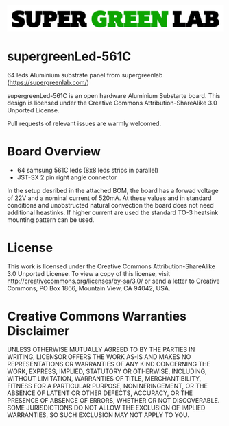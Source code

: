 ![SuperGreenLab](assets/sgl.png?raw=true "SuperGreenLab")

# supergreenLed-561C
64 leds Aluminium substrate panel from supergreenlab (https://supergreenlab.com/)

supergreenLed-561C is an open hardware Aluminium Substarte board. This design is licensed under the Creative Commons Attribution-ShareAlike 3.0 Unported License.

Pull requests of relevant issues are warmly welcomed.

# Board Overview

* 64 samsung 561C leds (8x8 leds strips in parallel)
* JST-SX 2 pin right angle connector

In the setup desribed in the attached BOM, the board has a forwad voltage of 22V and a nominal current of 520mA. At these values and in standard conditions and unobstructed natural convection the board does not need additional heastinks. If higher current are used the standard TO-3 heatsink mounting pattern can be used.

# License

This work is licensed under the Creative Commons Attribution-ShareAlike 3.0 Unported License. To view a copy of this license, visit http://creativecommons.org/licenses/by-sa/3.0/ or send a letter to Creative Commons, PO Box 1866, Mountain View, CA 94042, USA.

# Creative Commons Warranties Disclaimer

UNLESS OTHERWISE MUTUALLY AGREED TO BY THE PARTIES IN WRITING, LICENSOR OFFERS THE WORK AS-IS AND MAKES NO REPRESENTATIONS OR WARRANTIES OF ANY KIND CONCERNING THE WORK, EXPRESS, IMPLIED, STATUTORY OR OTHERWISE, INCLUDING, WITHOUT LIMITATION, WARRANTIES OF TITLE, MERCHANTIBILITY, FITNESS FOR A PARTICULAR PURPOSE, NONINFRINGEMENT, OR THE ABSENCE OF LATENT OR OTHER DEFECTS, ACCURACY, OR THE PRESENCE OF ABSENCE OF ERRORS, WHETHER OR NOT DISCOVERABLE. SOME JURISDICTIONS DO NOT ALLOW THE EXCLUSION OF IMPLIED WARRANTIES, SO SUCH EXCLUSION MAY NOT APPLY TO YOU.
